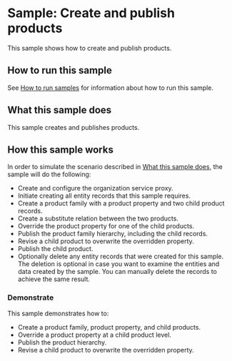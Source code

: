 
# Sample: Create and publish products

This sample shows how to create and publish products.

## How to run this sample

See [How to run samples](https://github.com/microsoft/Dynamics365-Apps-Samples/blob/master/sales/README.md) for information about how to run this sample.

## What this sample does

This sample creates and publishes products.

## How this sample works

In order to simulate the scenario described in [What this sample does](#what-this-sample-does), the sample will do the following:

- Create and configure the organization service proxy.  
- Initiate creating all entity records that this sample requires.  
- Create a product family with a product property and two child product records.  
- Create a substitute relation between the two products.  
- Override the product property for one of the child products.  
- Publish the product family hierarchy, including the child records.  
- Revise a child product to overwrite the overridden property.  
- Publish the child product.  
- Optionally delete any entity records that were created for this sample. The deletion is optional in case you want to examine the entities and data created by the sample. You can manually delete the records to achieve the same result.

### Demonstrate

This sample demonstrates how to:

- Create a product family, product property, and child products.
- Override a product property at a child product level.
- Publish the product hierarchy.
- Revise a child product to overwrite the overridden property.

    